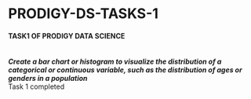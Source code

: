 <h1> PRODIGY-DS-TASKS-1</h1>
<h4>TASK1 OF PRODIGY DATA SCIENCE</h4>
<p>
<br><b><i> 
Create a bar chart or histogram to visualize the distribution of a categorical or continuous variable, such as the distribution of ages or genders in a population </b> </i> 
<br> Task 1 completed</p>
